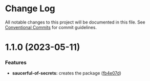# Change Log

All notable changes to this project will be documented in this file.
See [Conventional Commits](https://conventionalcommits.org) for commit guidelines.

# 1.1.0 (2023-05-11)


### Features

* **saucerful-of-secrets:** creates the package ([fb4e07d](https://github.com/convidera/learning-lerna/commit/fb4e07df0739d41148f000776bc1440bcede5f8d))
